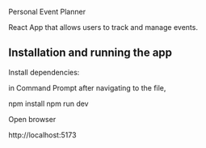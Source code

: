 Personal Event Planner

React App that allows users to track and manage events. 

## Installation and running the app

Install dependencies:

in Command Prompt after navigating to the file, 

npm install
npm run dev


Open browser 

http://localhost:5173

